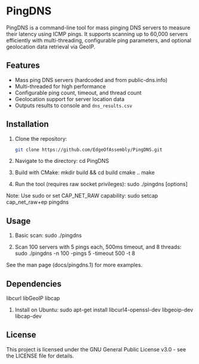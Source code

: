 # PingDNS

PingDNS is a command-line tool for mass pinging DNS servers to measure their latency using ICMP pings. It supports scanning up to 60,000 servers efficiently with multi-threading, configurable ping parameters, and optional geolocation data retrieval via GeoIP.

## Features
- Mass ping DNS servers (hardcoded and from public-dns.info)
- Multi-threaded for high performance
- Configurable ping count, timeout, and thread count
- Geolocation support for server location data
- Outputs results to console and `dns_results.csv`

## Installation
1. Clone the repository:
   ```bash
   git clone https://github.com/EdgeOfAssembly/PingDNS.git

2. Navigate to the directory:
   cd PingDNS

3. Build with CMake:
   mkdir build && cd build
   cmake ..
   make

4. Run the tool (requires raw socket privileges):
   sudo ./pingdns [options]

Note: Use sudo or set CAP_NET_RAW capability:
   sudo setcap cap_net_raw+ep pingdns


## Usage
1. Basic scan:
   sudo ./pingdns

2. Scan 100 servers with 5 pings each, 500ms timeout, and 8 threads:
   sudo ./pingdns -n 100 -pings 5 -timeout 500 -t 8

See the man page (docs/pingdns.1) for more examples.

## Dependencies
   libcurl
   libGeoIP
   libcap

1. Install on Ubuntu:
   sudo apt-get install libcurl4-openssl-dev libgeoip-dev libcap-dev


## License
This project is licensed under the GNU General Public License v3.0 - see the LICENSE file for details.
